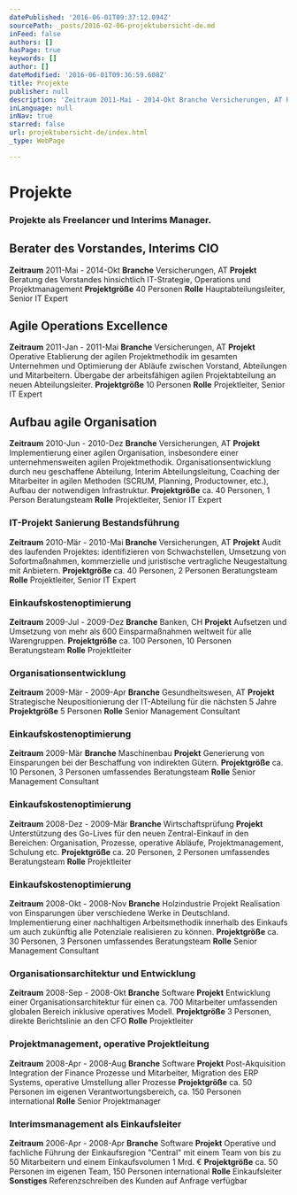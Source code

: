 ```yaml
---
datePublished: '2016-06-01T09:37:12.094Z'
sourcePath: _posts/2016-02-06-projektubersicht-de.md
inFeed: false
authors: []
hasPage: true
keywords: []
author: []
dateModified: '2016-06-01T09:36:59.608Z'
title: Projekte
publisher: null
description: 'Zeitraum 2011-Mai - 2014-Okt Branche Versicherungen, AT Projekt Beratung des Vorstandes hinsichtlich IT-Strategie, Operations und Projektmanagement Projektgröße 40 Personen Rolle Hauptabteilungsleiter, Senior IT Expert'
inLanguage: null
inNav: true
starred: false
url: projektubersicht-de/index.html
_type: WebPage

---
```

# Projekte

### Projekte als Freelancer und Interims Manager.

## Berater des Vorstandes, Interims CIO

**Zeitraum** 2011-Mai - 2014-Okt **Branche** Versicherungen, AT **Projekt** Beratung des Vorstandes hinsichtlich IT-Strategie, Operations und Projektmanagement **Projektgröße** 40 Personen **Rolle** Hauptabteilungsleiter, Senior IT Expert

## Agile Operations Excellence

**Zeitraum** 2011-Jan - 2011-Mai **Branche** Versicherungen, AT **Projekt** Operative Etablierung der agilen Projektmethodik im gesamten Unternehmen und Optimierung der Abläufe zwischen Vorstand, Abteilungen und Mitarbeitern. Übergabe der arbeitsfähigen agilen Projektabteilung an neuen Abteilungsleiter. **Projektgröße** 10 Personen **Rolle** Projektleiter, Senior IT Expert

## Aufbau agile Organisation

**Zeitraum** 2010-Jun - 2010-Dez **Branche** Versicherungen, AT **Projekt** Implementierung einer agilen Organisation, insbesondere einer unternehmensweiten agilen Projektmethodik. Organisationsentwicklung durch neu geschaffene Abteilung, Interim Abteilungsleitung, Coaching der Mitarbeiter in agilen Methoden (SCRUM, Planning, Productowner, etc.), Aufbau der notwendigen Infrastruktur. **Projektgröße** ca. 40 Personen, 1 Person Beratungsteam **Rolle** Projektleiter, Senior IT Expert

### IT-Projekt Sanierung Bestandsführung

**Zeitraum** 2010-Mär - 2010-Mai **Branche** Versicherungen, AT **Projekt** Audit des laufenden Projektes: identifizieren von Schwachstellen, Umsetzung von Sofortmaßnahmen, kommerzielle und juristische vertragliche Neugestaltung mit Anbietern. **Projektgröße** ca. 40 Personen, 2 Personen Beratungsteam **Rolle** Projektleiter, Senior IT Expert

### Einkaufskostenoptimierung

**Zeitraum** 2009-Jul - 2009-Dez **Branche** Banken, CH **Projekt** Aufsetzen und Umsetzung von mehr als 600 Einsparmaßnahmen weltweit für alle Warengruppen. **Projektgröße** ca. 100 Personen, 10 Personen Beratungsteam **Rolle** Projektleiter

### Organisationsentwicklung

**Zeitraum** 2009-Mär - 2009-Apr **Branche** Gesundheitswesen, AT **Projekt** Strategische Neupositionierung der IT-Abteilung für die nächsten 5 Jahre **Projektgröße** 5 Personen **Rolle** Senior Management Consultant

### Einkaufskostenoptimierung

**Zeitraum** 2009-Mär **Branche** Maschinenbau **Projekt** Generierung von Einsparungen bei der Beschaffung von indirekten Gütern. **Projektgröße** ca. 10 Personen, 3 Personen umfassendes Beratungsteam **Rolle** Senior Management Consultant

### Einkaufskostenoptimierung

**Zeitraum** 2008-Dez - 2009-Mär **Branche** Wirtschaftsprüfung **Projekt** Unterstützung des Go-Lives für den neuen Zentral-Einkauf in den Bereichen: Organisation, Prozesse, operative Abläufe, Projektmanagement, Schulung etc. **Projektgröße** ca. 20 Personen, 2 Personen umfassendes Beratungsteam **Rolle** Projektleiter

### Einkaufskostenoptimierung

**Zeitraum** 2008-Okt - 2008-Nov **Branche** Holzindustrie Projekt Realisation von Einsparungen über verschiedene Werke in Deutschland. Implementierung einer nachhaltigen Arbeitsmethodik innerhalb des Einkaufs um auch zukünftig alle Potenziale realisieren zu können. **Projektgröße** ca. 30 Personen, 3 Personen umfassendes Beratungsteam **Rolle** Senior Management Consultant

### Organisationsarchitektur und Entwicklung

**Zeitraum** 2008-Sep - 2008-Okt **Branche** Software **Projekt** Entwicklung einer Organisationsarchitektur für einen ca. 700 Mitarbeiter umfassenden globalen Bereich inklusive operatives Modell. **Projektgröße** 3 Personen, direkte Berichtslinie an den CFO **Rolle** Projektleiter

### Projektmanagement, operative Projektleitung

**Zeitraum** 2008-Apr - 2008-Aug **Branche** Software **Projekt** Post-Akquisition Integration der Finance Prozesse und Mitarbeiter, Migration des ERP Systems, operative Umstellung aller Prozesse **Projektgröße** ca. 50 Personen im eigenen Verantwortungsbereich, ca. 150 Personen international **Rolle** Senior Projektmanager

### Interimsmanagement als Einkaufsleiter

**Zeitraum** 2006-Apr - 2008-Apr **Branche** Software **Projekt** Operative und fachliche Führung der Einkaufsregion "Central" mit einem Team von bis zu 50 Mitarbeitern und einem Einkaufsvolumen 1 Mrd. € **Projektgröße** ca. 50 Personen im eigenen Team, 150 Personen international **Rolle** Einkaufsleiter **Sonstiges** Referenzschreiben des Kunden auf Anfrage verfügbar